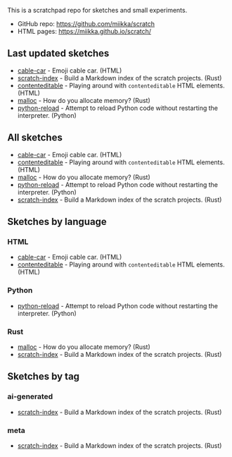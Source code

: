 This is a scratchpad repo for sketches and small experiments.

* GitHub repo: <https://github.com/miikka/scratch>
* HTML pages: <https://miikka.github.io/scratch/>

## Last updated sketches

- [cable-car](cable-car) - Emoji cable car. (HTML)
- [scratch-index](scratch-index) - Build a Markdown index of the scratch projects. (Rust)
- [contenteditable](contenteditable) - Playing around with `contenteditable` HTML elements. (HTML)
- [malloc](malloc) - How do you allocate memory? (Rust)
- [python-reload](python-reload) - Attempt to reload Python code without restarting the interpreter. (Python)

## All sketches

- [cable-car](cable-car) - Emoji cable car. (HTML)
- [contenteditable](contenteditable) - Playing around with `contenteditable` HTML elements. (HTML)
- [malloc](malloc) - How do you allocate memory? (Rust)
- [python-reload](python-reload) - Attempt to reload Python code without restarting the interpreter. (Python)
- [scratch-index](scratch-index) - Build a Markdown index of the scratch projects. (Rust)

## Sketches by language

### HTML

- [cable-car](cable-car) - Emoji cable car. (HTML)
- [contenteditable](contenteditable) - Playing around with `contenteditable` HTML elements. (HTML)

### Python

- [python-reload](python-reload) - Attempt to reload Python code without restarting the interpreter. (Python)

### Rust

- [malloc](malloc) - How do you allocate memory? (Rust)
- [scratch-index](scratch-index) - Build a Markdown index of the scratch projects. (Rust)

## Sketches by tag

### ai-generated

- [scratch-index](scratch-index) - Build a Markdown index of the scratch projects. (Rust)

### meta

- [scratch-index](scratch-index) - Build a Markdown index of the scratch projects. (Rust)
